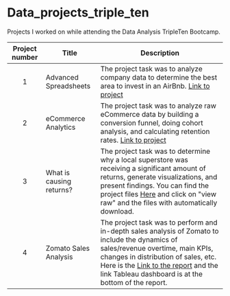 # Data_projects_triple_ten

Projects I worked on while attending the Data Analysis TripleTen Bootcamp.


| Project number | Title | Description |
| :-----------: | ----------- |----------- |
| 1 | Advanced Spreadsheets| The project task was to analyze company data to determine the best area to invest in an AirBnb. <a href="https://docs.google.com/spreadsheets/d/1rpTut3J8o61DEW1LfpLXX5VHeHx8aPrmD3RIWNyBwoE/edit?usp=sharing">Link to project</a> |
| 2 | eCommerce Analytics| The project task was to analyze raw eCommerce data by building a conversion funnel, doing cohort analysis, and calculating retention rates. <a href="https://docs.google.com/spreadsheets/d/1rpTut3J8o61DEW1LfpLXX5VHeHx8aPrmD3RIWNyBwoE/edit?usp=sharing">Link to project</a> |
| 3 | What is causing returns? | The project task was to determine why a local superstore was receiving a significant amount of returns, generate visualizations, and present findings. You can find the project files <a href="https://github.com/Eric-Bradley/Data_projects_triple_ten/blob/main/what_is_causing_returns.zip">Here</a> and click on "view raw" and the files with automatically download. |
| 4 | Zomato Sales Analysis | The project task was to perform and in-depth sales analysis of Zomato to include the dynamics of sales/revenue overtime, main KPIs, changes in distribution of sales, etc. Here is the <a href="https://1drv.ms/w/s!AgPYjhs5pExjqf4anZvI34SOg4LZXQ?e=F2TuOe">Link to the report</a> and the link Tableau dashboard is at the bottom of the report. |
